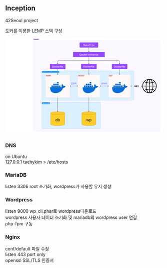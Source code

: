 ## Inception
42Seoul project

도커를 이용한 LEMP 스택 구성

![Inception Diagram](./image/Inception.png)

### DNS
on Ubuntu <br>
127.0.0.1 taehykim > /etc/hosts

### MariaDB
listen 3306
root 초기화, wordpress가 사용할 유저 생성<br>

### Wordpress
listen 9000
wp_cli.phar로 wordpress다운로드<br>
wordpress 사용자 데이터 초기화 및 mariadb의 wordpress user 연결<br>
php-fpm 구동<br>

### Nginx
conf/default 파일 수정<br>
listen 443 port only<br>
openssl SSL/TLS 인증서<br>
